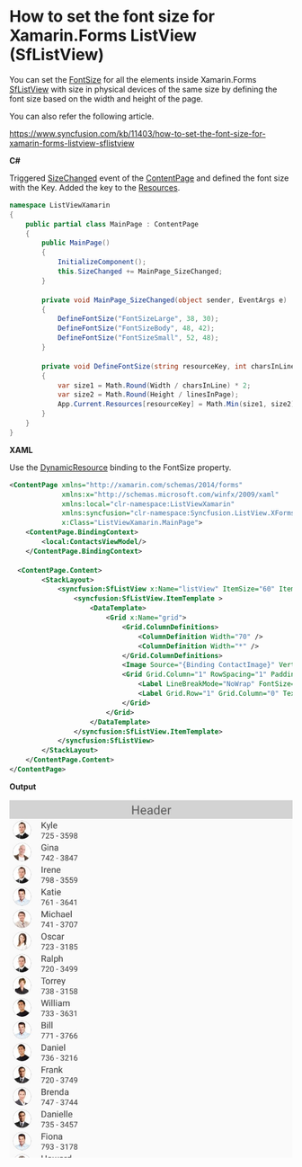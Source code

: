 # How to set the font size for Xamarin.Forms ListView (SfListView)

You can set the [FontSize](https://docs.microsoft.com/en-us/dotnet/api/xamarin.forms.label.fontsize?view=xamarin-forms) for all the elements inside Xamarin.Forms [SfListView](https://help.syncfusion.com/xamarin/listview/overview?) with size in physical devices of the same size by defining the font size based on the width and height of the page. 

You can also refer the following article.

https://www.syncfusion.com/kb/11403/how-to-set-the-font-size-for-xamarin-forms-listview-sflistview

**C#**

Triggered [SizeChanged](https://docs.microsoft.com/en-us/dotnet/api/xamarin.forms.visualelement.sizechanged?view=xamarin-forms) event of the [ContentPage](https://docs.microsoft.com/en-us/dotnet/api/xamarin.forms.contentpage?view=xamarin-forms) and defined the font size with the Key. Added the key to the [Resources](https://docs.microsoft.com/en-us/dotnet/api/xamarin.forms.application.resources?view=xamarin-forms).
``` c#
namespace ListViewXamarin
{
    public partial class MainPage : ContentPage
    {
        public MainPage()
        {
            InitializeComponent();
            this.SizeChanged += MainPage_SizeChanged;
        }
 
        private void MainPage_SizeChanged(object sender, EventArgs e)
        {
            DefineFontSize("FontSizeLarge", 38, 30);
            DefineFontSize("FontSizeBody", 48, 42);
            DefineFontSize("FontSizeSmall", 52, 48);
        }
 
        private void DefineFontSize(string resourceKey, int charsInLine, int linesInPage)
        {
            var size1 = Math.Round(Width / charsInLine) * 2;
            var size2 = Math.Round(Height / linesInPage);
            App.Current.Resources[resourceKey] = Math.Min(size1, size2);
        }
    }
}
```
**XAML**

Use the [DynamicResource](https://docs.microsoft.com/en-us/dotnet/api/xamarin.forms.xaml.dynamicresourceextension?view=xamarin-forms) binding to the FontSize property.
``` xml
<ContentPage xmlns="http://xamarin.com/schemas/2014/forms"
             xmlns:x="http://schemas.microsoft.com/winfx/2009/xaml"
             xmlns:local="clr-namespace:ListViewXamarin"
             xmlns:syncfusion="clr-namespace:Syncfusion.ListView.XForms;assembly=Syncfusion.SfListView.XForms"
             x:Class="ListViewXamarin.MainPage">
    <ContentPage.BindingContext>
        <local:ContactsViewModel/>
    </ContentPage.BindingContext>
 
  <ContentPage.Content>
        <StackLayout>
            <syncfusion:SfListView x:Name="listView" ItemSize="60" ItemsSource="{Binding ContactsInfo}">
                <syncfusion:SfListView.ItemTemplate >
                    <DataTemplate>
                        <Grid x:Name="grid">
                            <Grid.ColumnDefinitions>
                                <ColumnDefinition Width="70" />
                                <ColumnDefinition Width="*" />
                            </Grid.ColumnDefinitions>
                            <Image Source="{Binding ContactImage}" VerticalOptions="Center" HorizontalOptions="Center" HeightRequest="50" WidthRequest="50"/>
                            <Grid Grid.Column="1" RowSpacing="1" Padding="10,0,0,0" VerticalOptions="Center">
                                <Label LineBreakMode="NoWrap" FontSize="{DynamicResource FontSizeSubtitle}" TextColor="#474747" Text="{Binding ContactName}"/>
                                <Label Grid.Row="1" Grid.Column="0" TextColor="#474747" LineBreakMode="NoWrap" FontSize="{DynamicResource FontSizeSmall}" Text="{Binding ContactNumber}"/>
                            </Grid>
                        </Grid>
                    </DataTemplate>
                </syncfusion:SfListView.ItemTemplate>
            </syncfusion:SfListView>
        </StackLayout>
    </ContentPage.Content>
</ContentPage>
```
**Output**

![FontSizeListView](https://github.com/SyncfusionExamples/font-size-listview-xamarin/blob/master/ScreenShots/FontSizeListView.jpg)
